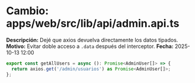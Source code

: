 # Cambio: apps/web/src/lib/api/admin.api.ts
**Descripción:** Dejé que axios devuelva directamente los datos tipados.
**Motivo:** Evitar doble acceso a `.data` después del interceptor.
**Fecha:** 2025-10-13 12:00
```ts
export const getAllUsers = async (): Promise<AdminUser[]> => {
  return axios.get('/admin/usuarios') as Promise<AdminUser[]>;
};
```
